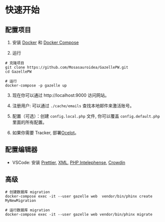 # 快速开始

## 配置项目

1. 安装 [Docker](https://docs.docker.com/get-started/) 和 [Docker Compose](https://docs.docker.com/compose/install/)

2. 运行

```shell
# 克隆项目
git clone https://github.com/Mosasauroidea/GazellePW.git
cd GazellePW

# 运行
docker-compose -p gazelle up
```

3. 现在你可以通过 http://localhost:9000 访问网站。

4. 注册用户: 可以通过 `./cache/emails` 查找本地邮件来激活账号。

5. 配置（可选）：创建 `config.local.php` 文件, 你可以覆盖 `config.default.php` 里面的所有配置。

6. 如果你需要 Tracker, 部署[Ocelot](https://github.com/Mosasauroidea/Ocelot)。

## 配置编辑器

- VSCode: 安装 [Prettier](https://marketplace.visualstudio.com/items?itemName=esbenp.prettier-vscode), [XML](https://marketplace.visualstudio.com/items?itemName=redhat.vscode-xml), [PHP Intelephense](https://marketplace.visualstudio.com/items?itemName=bmewburn.vscode-intelephense-client), [Crowdin](https://marketplace.visualstudio.com/items?itemName=Crowdin.vscode-crowdin)

## 高级

```shell
# 创建数据库 migration
docker-compose exec -it --user gazelle web  vendor/bin/phinx create MyNewMigration

# 运行数据库 migration
docker-compose exec -it --user gazelle web vendor/bin/phinx migrate
```
